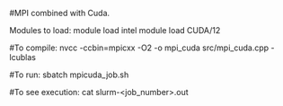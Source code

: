 #MPI combined with Cuda.

Modules to load: 
  module load intel
  module load CUDA/12

#To compile:
  nvcc -ccbin=mpicxx -O2 -o mpi_cuda src/mpi_cuda.cpp -lcublas

#To run:
  sbatch mpicuda_job.sh

#To see execution:
  cat slurm-<job_number>.out
